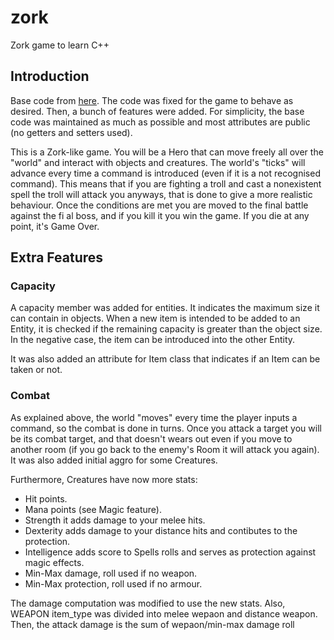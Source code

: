 # zork
Zork game to learn C++

## Introduction
Base code from [here](https://github.com/d0n3val/zork). The code was fixed for the game to behave as desired. 
Then, a bunch of features were added. For simplicity, the base code was maintained as much as possible and
most attributes are public (no getters and setters used). 

This is a Zork-like game. You will be a Hero that can move freely all over the "world" and interact with objects
and creatures. The world's "ticks" will advance every time a command is introduced (even if it is a not recognised command).
This means that if you are fighting a troll and cast a nonexistent spell the troll will attack you anyways, that is done to give a more realistic behaviour.
Once the conditions are met you are moved to the final battle against the fi al boss, and if you kill it you win the game.
If you die at any point, it's Game Over. 

## Extra Features
### Capacity
A capacity member was added for entities. It indicates the maximum size it can contain in objects.
When a new item is intended to be added to an Entity, it is checked if the remaining capacity is greater than
the object size. In the negative case, the item can be introduced into the other Entity.

It was also added an attribute for Item class that indicates if an Item can be taken or not.

### Combat
As explained above, the world "moves" every time the player inputs a command, so the combat is done in turns.
Once you attack a target you will be its combat target, and that doesn't wears out even if you move to another room (if you go back to
the enemy's Room it will attack you again). It was also added initial aggro for some Creatures.

Furthermore, Creatures have now more stats:
- Hit points.
- Mana points (see Magic feature).
- Strength it adds damage to your melee hits.
- Dexterity adds damage to your distance hits and contibutes to the protection.
- Intelligence adds score to Spells rolls and serves as protection against magic effects.
- Min-Max damage, roll used if no weapon.
- Min-Max protection, roll used if no armour.

The damage computation was modified to use the new stats.
Also, WEAPON item_type was divided into melee wepaon and distance weapon.
Then, the attack damage is the sum of wepaon/min-max damage roll

